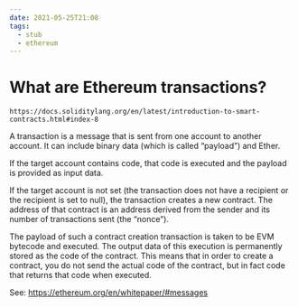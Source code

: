 ```yaml
---
date: 2021-05-25T21:08
tags: 
  - stub
  - ethereum
---
```


# What are Ethereum transactions?

```
https://docs.soliditylang.org/en/latest/introduction-to-smart-contracts.html#index-8
```

A transaction is a message that is sent from one account to another account.
It can include binary data (which is called “payload”) and Ether.

If the target account contains code, that code is executed and the payload is provided as input data.

If the target account is not set (the transaction does not have a recipient or the recipient is set to null), the transaction creates a new contract.
The address of that contract is an address derived from the sender and its number of transactions sent (the “nonce”).

The payload of such a contract creation transaction is taken to be EVM bytecode and executed.
The output data of this execution is permanently stored as the code of the contract.
This means that in order to create a contract,
you do not send the actual code of the contract,
but in fact code that returns that code when executed.

See: 
https://ethereum.org/en/whitepaper/#messages
